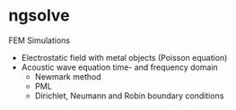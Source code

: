 # ngsolve
FEM Simulations <br>
* Electrostatic field with metal objects (Poisson equation)
* Acoustic wave equation time- and frequency domain <br>
    * Newmark method
    * PML
    * Dirichlet, Neumann and Robin boundary conditions